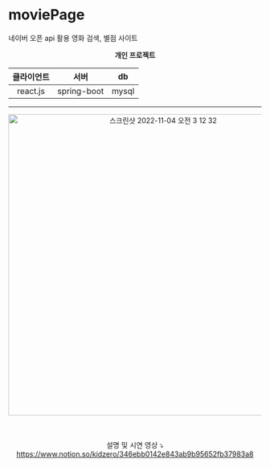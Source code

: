 # moviePage
네이버 오픈 api 활용 영화 검색, 별점 사이트 

<div align ="center">
  
  **개인 프로젝트**

  |클라이언트|서버|db|
  |:---:|:---:|:---:|
  |react.js|spring-boot|mysql|
 

  ---
  <img width="600" alt="스크린샷 2022-11-04 오전 3 12 32" src="https://user-images.githubusercontent.com/93467085/199805391-d076a8bf-de4a-4477-9d1c-562fc80132bb.png">

  
  <br><br>
  설명 및 시연 영상 ⤵️
  <br>
  https://www.notion.so/kidzero/346ebb0142e843ab9b95652fb37983a8
  </div>
